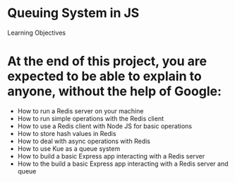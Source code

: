 # Queuing System in JS
Learning Objectives

<h1>At the end of this project, you are expected to be able to explain to anyone, without the help of Google:</h1>
<ul>
    <li>How to run a Redis server on your machine</li>
    <li>How to run simple operations with the Redis client</li>
    <li>How to use a Redis client with Node JS for basic operations</li>
    <li>How to store hash values in Redis</li>
    <li>How to deal with async operations with Redis</li>
    <li>How to use Kue as a queue system</li>
    <li>How to build a basic Express app interacting with a Redis server</li>
    <li>How to the build a basic Express app interacting with a Redis server and queue</li>
</ul>
